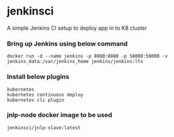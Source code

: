 # jenkinsci
A simple Jenkins CI setup to deploy app in to K8 cluster


### Bring up Jenkins using below command
`docker run -d --name jenkins -p 8080:8080 -p 50000:50000 -v jenkins_data:/var/jenkins_home jenkins/jenkins:lts`

### Install below plugins
```
kubernetes
kubernetes continuous deploy 
kubernetes cli plugin
```

### jnlp-node docker image to be used
`jenkinsci/jnlp-slave:latest`